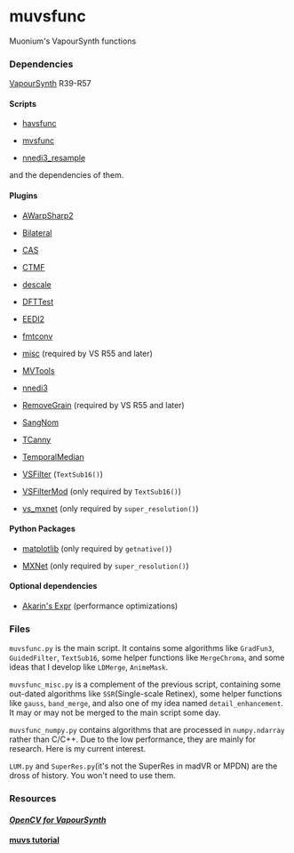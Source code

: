 # muvsfunc
Muonium's VapourSynth functions

### Dependencies
[VapourSynth](https://github.com/vapoursynth/vapoursynth) R39-R57

#### Scripts
- [havsfunc](https://github.com/HomeOfVapourSynthEvolution/havsfunc/blob/master/havsfunc.py)

- [mvsfunc](https://github.com/AmusementClub/mvsfunc/blob/mod/mvsfunc.py)

- [nnedi3_resample](https://github.com/AmusementClub/nnedi3_resample)

and the dependencies of them.

#### Plugins
- [AWarpSharp2](https://github.com/dubhater/vapoursynth-awarpsharp2)

- [Bilateral](https://github.com/HomeOfVapourSynthEvolution/VapourSynth-Bilateral)

- [CAS](https://github.com/HomeOfVapourSynthEvolution/VapourSynth-CAS)

- [CTMF](https://github.com/HomeOfVapourSynthEvolution/VapourSynth-CTMF)

- [descale](https://github.com/Irrational-Encoding-Wizardry/descale)

- [DFTTest](https://github.com/HomeOfVapourSynthEvolution/VapourSynth-DFTTest)

- [EEDI2](https://github.com/HomeOfVapourSynthEvolution/VapourSynth-EEDI2)

- [fmtconv](https://github.com/EleonoreMizo/fmtconv)

- [misc](https://github.com/vapoursynth/vs-miscfilters-obsolete) (required by VS R55 and later)

- [MVTools](https://github.com/dubhater/vapoursynth-mvtools)

- [nnedi3](https://github.com/dubhater/vapoursynth-nnedi3)

- [RemoveGrain](https://github.com/vapoursynth/vs-removegrain) (required by VS R55 and later)

- [SangNom](https://bitbucket.org/James1201/vapoursynth-sangnom)

- [TCanny](https://github.com/HomeOfVapourSynthEvolution/VapourSynth-TCanny)

- [TemporalMedian](https://github.com/dubhater/vapoursynth-temporalmedian)

- [VSFilter](https://github.com/HomeOfVapourSynthEvolution/VSFilter) (`TextSub16()`)

- [VSFilterMod](https://github.com/sorayuki/VSFilterMod) (only required by `TextSub16()`)

- [vs_mxnet](https://github.com/kice/vs_mxnet) (only required by `super_resolution()`)

#### Python Packages
- [matplotlib](https://github.com/matplotlib/matplotlib) (only required by `getnative()`)

- [MXNet](https://github.com/apache/incubator-mxnet) (only required by `super_resolution()`)

#### Optional dependencies
- [Akarin's Expr](https://github.com/AkarinVS/vapoursynth-plugin) (performance optimizations)


### Files
`muvsfunc.py` is the main script. It contains some algorithms like `GradFun3`, `GuidedFilter`, `TextSub16`, some helper functions like `MergeChroma`, and some ideas that I develop like `LDMerge`, `AnimeMask`.

`muvsfunc_misc.py` is a complement of the previous script, containing some out-dated algorithms like `SSR`(Single-scale Retinex), some helper functions like `gauss`, `band_merge`, and also one of my idea named `detail_enhancement`. It may or may not be merged to the main script some day.

`muvsfunc_numpy.py` contains algorithms that are processed in `numpy.ndarray` rather than C/C++. Due to the low performance, they are mainly for research. Here is my current interest.

`LUM.py` and `SuperRes.py`(it's not the SuperRes in madVR or MPDN) are the dross of history. You won't need to use them.

### Resources

#### **_[OpenCV for VapourSynth](https://github.com/WolframRhodium/muvsfunc/wiki/OpenCV-Python-for-VapourSynth)_**

#### [muvs tutorial](https://github.com/WolframRhodium/muvsfunc/wiki/muvs-tutorial)
